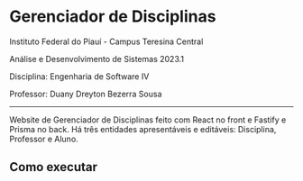 # Gerenciador de Disciplinas

Instituto Federal do Piauí - Campus Teresina Central

Análise e Desenvolvimento de Sistemas 2023.1

Disciplina: Engenharia de Software IV

Professor: Duany Dreyton Bezerra Sousa

---

Website de Gerenciador de Disciplinas feito com React no front e Fastify e Prisma no back. Há três entidades apresentáveis e editáveis: Disciplina, Professor e Aluno.

## Como executar